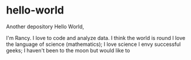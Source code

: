 # hello-world
Another depository
Hello World,

I'm Rancy. I love to code and analyze data.
I think the world is round
I love the language of science (mathematics);
I love science
I envy successful geeks; 
I haven't been to the moon but would like to
